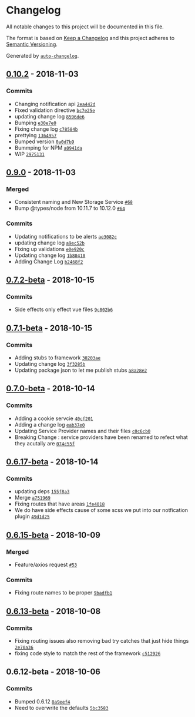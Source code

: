 # Changelog

All notable changes to this project will be documented in this file.

The format is based on [Keep a Changelog](http://keepachangelog.com/en/1.0.0/)
and this project adheres to [Semantic Versioning](http://semver.org/spec/v2.0.0.html).

Generated by [`auto-changelog`](https://github.com/CookPete/auto-changelog).

## [0.10.2](https://github.com/variejs/framework/compare/0.9.0...0.10.2) - 2018-11-03

### Commits

- Changing notification api [`2ea442d`](https://github.com/variejs/framework/commit/2ea442de3a217514a9c54ae2ac58d6b37e61fe85)
- Fixed validation directive [`bc7e25e`](https://github.com/variejs/framework/commit/bc7e25ec4c2a56c9ae17c9e05ffa87ac8676eae5)
- updating change log [`8596de6`](https://github.com/variejs/framework/commit/8596de6da13be93e7d3e37dcbfb2c3b628c791f2)
- Bumping [`e30e7e0`](https://github.com/variejs/framework/commit/e30e7e084879d8291460b5987a22ed47535aaaa3)
- Fixing change log [`c78584b`](https://github.com/variejs/framework/commit/c78584ba6650634ae3d9d2d7beee9e59fcb73c4e)
- prettying [`1364957`](https://github.com/variejs/framework/commit/13649570e5cdc985bcc839836072f58f0f62d9f5)
- Bumped version [`0a0d7b9`](https://github.com/variejs/framework/commit/0a0d7b93c4e7dbcdff399bf007d8af99ef19dfab)
- Bummping for NPM [`a0941da`](https://github.com/variejs/framework/commit/a0941daa334852cb0f70c3809c80a5286ff41ecf)
- WIP [`2975131`](https://github.com/variejs/framework/commit/2975131119d948fb39ce09633812f81b7c2658fa)

## [0.9.0](https://github.com/variejs/framework/compare/0.7.2-beta...0.9.0) - 2018-11-03

### Merged

- Consistent naming and New Storage Service [`#68`](https://github.com/variejs/framework/pull/68)
- Bump @types/node from 10.11.7 to 10.12.0 [`#64`](https://github.com/variejs/framework/pull/64)

### Commits

- Updating notifications to be alerts [`ae3082c`](https://github.com/variejs/framework/commit/ae3082c6c26e05f19f35d45828ee4234b95a8de3)
- updating change log [`a9ec52b`](https://github.com/variejs/framework/commit/a9ec52bb86837429f5235acc1892a40ad29146ef)
- Fixing up validations [`e0e920c`](https://github.com/variejs/framework/commit/e0e920c3eda563266ad054fd0ca1cdee0297d099)
- Updating change log [`1b80410`](https://github.com/variejs/framework/commit/1b804102a29a2a67cdf87784cf39b471208efac7)
- Adding Change Log [`b2468f2`](https://github.com/variejs/framework/commit/b2468f2c6474be45308aea7d875ec50859a301a5)

## [0.7.2-beta](https://github.com/variejs/framework/compare/0.7.1-beta...0.7.2-beta) - 2018-10-15

### Commits

- Side effects only effect vue files [`9c802b6`](https://github.com/variejs/framework/commit/9c802b636dda4c512aa9de1ad0a2e265d1972f74)

## [0.7.1-beta](https://github.com/variejs/framework/compare/0.7.0-beta...0.7.1-beta) - 2018-10-15

### Commits

- Adding stubs to framework [`30203ae`](https://github.com/variejs/framework/commit/30203ae5db1319dcb02562965e12a60526014aa8)
- Updating change log [`3f3285b`](https://github.com/variejs/framework/commit/3f3285bcebfb0d7bc01599b6adc86a0d31a7bab8)
- Updating package json to let me publish stubs [`a8a28e2`](https://github.com/variejs/framework/commit/a8a28e28a9674d63097ae3bdab8120dace26786e)

## [0.7.0-beta](https://github.com/variejs/framework/compare/0.6.17-beta...0.7.0-beta) - 2018-10-14

### Commits

- Adding a cookie servcie [`40cf201`](https://github.com/variejs/framework/commit/40cf201259b3535ef2de609177529697316277f3)
- Adding a change log [`eab37e0`](https://github.com/variejs/framework/commit/eab37e072ba5577fdd849211c3bdfc73386283e8)
- Updating Service Provider names and their files [`c0c6cb0`](https://github.com/variejs/framework/commit/c0c6cb0433fa98e5c1e8436871863b9bb128bd99)
- Breaking Change : service providers have been renamed to refect what they acutally are [`074c55f`](https://github.com/variejs/framework/commit/074c55fae131f6050e210af9cb6beeaa697fdf9c)

## [0.6.17-beta](https://github.com/variejs/framework/compare/0.6.15-beta...0.6.17-beta) - 2018-10-14

### Commits

- updating deps [`155f8a3`](https://github.com/variejs/framework/commit/155f8a3af6dd215780bc019190799b95f30d482e)
- Merge [`a751969`](https://github.com/variejs/framework/commit/a75196931f0c3209df8f50a6629248c4f2d523fb)
- Fixing routes that have areas [`1fe4018`](https://github.com/variejs/framework/commit/1fe40187faedad2de1b35c6e83f898c8b1a4877b)
- We do have side effects cause of some scss we put into our notfication plugin [`49d1d25`](https://github.com/variejs/framework/commit/49d1d25611165c832e324031258b616eca3dceb0)

## [0.6.15-beta](https://github.com/variejs/framework/compare/0.6.13-beta...0.6.15-beta) - 2018-10-09

### Merged

- Feature/axios request [`#53`](https://github.com/variejs/framework/pull/53)

### Commits

- Fixing route names to be proper [`9badfb1`](https://github.com/variejs/framework/commit/9badfb1265af901746fd6f9e27d68733912100fe)

## [0.6.13-beta](https://github.com/variejs/framework/compare/0.6.12-beta...0.6.13-beta) - 2018-10-08

### Commits

- Fixing routing issues also removing bad try catches that just hide things [`2e70a36`](https://github.com/variejs/framework/commit/2e70a369f73c5ce74583fb0569c821de634bac1d)
- fixing code style to match the rest of the framework [`c512926`](https://github.com/variejs/framework/commit/c512926c31a67172ebb9150729fdfe3ecb804eb8)

## 0.6.12-beta - 2018-10-06

### Commits

- Bumped 0.6.12 [`8a9eef4`](https://github.com/variejs/framework/commit/8a9eef456bc78c4673efe607440600ab99510228)
- Need to overwrite the defaults [`5bc3583`](https://github.com/variejs/framework/commit/5bc358362b61ffc28ce9e7641064f1277cf97395)
